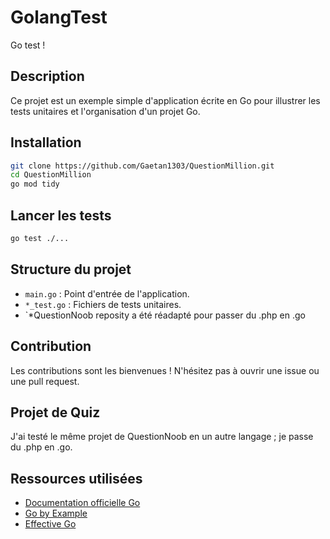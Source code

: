 # GolangTest
Go test ! 
## Description

Ce projet est un exemple simple d'application écrite en Go pour illustrer les tests unitaires et l'organisation d'un projet Go.

## Installation

```bash
git clone https://github.com/Gaetan1303/QuestionMillion.git
cd QuestionMillion
go mod tidy
```

## Lancer les tests

```bash
go test ./...
```

## Structure du projet

- `main.go` : Point d'entrée de l'application.
- `*_test.go` : Fichiers de tests unitaires.
- `*QuestionNoob reposity  a été réadapté pour passer du .php en .go

## Contribution

Les contributions sont les bienvenues ! N'hésitez pas à ouvrir une issue ou une pull request.

## Projet de Quiz 

J'ai testé le même projet de QuestionNoob en un autre langage ; je passe du .php en .go. 

## Ressources utilisées

- [Documentation officielle Go](https://golang.org/doc/)
- [Go by Example](https://gobyexample.com/)
- [Effective Go](https://golang.org/doc/effective_go.html)

